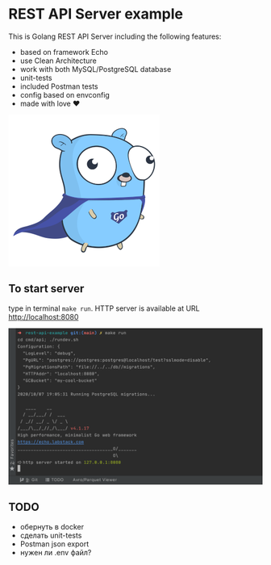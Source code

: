 # REST API Server example

This is Golang REST API Server including the following features:
* based on framework Echo
* use Clean Architecture
* work with both MySQL/PostgreSQL database
* unit-tests
* included Postman tests
* config based on envconfig
* made with love :heart:

![image this is gopher](./images/gopher.png)

## To start server
type in terminal `make run`. HTTP server is available at URL [http://localhost:8080](http://localhost:8080)

![command `make run`](./images/make-run.png)


## TODO
* обернуть в docker
* сделать unit-tests
* Postman json export
* нужен ли .env файл?